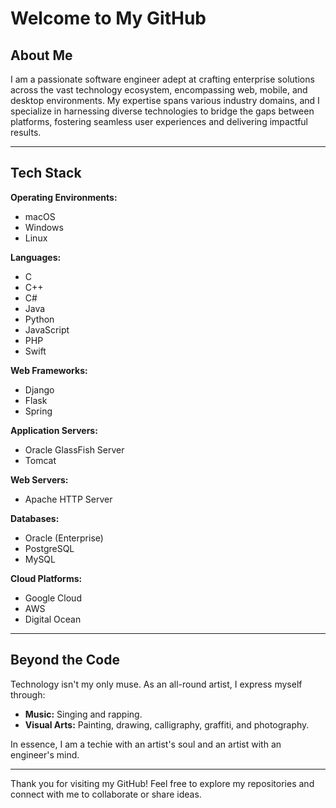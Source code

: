 # Welcome to My GitHub

## About Me
I am a passionate software engineer adept at crafting enterprise solutions across the vast technology ecosystem, encompassing web, mobile, and desktop environments. My expertise spans various industry domains, and I specialize in harnessing diverse technologies to bridge the gaps between platforms, fostering seamless user experiences and delivering impactful results.

---

## Tech Stack

**Operating Environments:**
- macOS
- Windows
- Linux

**Languages:**
- C
- C++
- C#
- Java
- Python
- JavaScript
- PHP
- Swift

**Web Frameworks:**
- Django
- Flask
- Spring

**Application Servers:**
- Oracle GlassFish Server
- Tomcat

**Web Servers:**
- Apache HTTP Server

**Databases:**
- Oracle (Enterprise)
- PostgreSQL
- MySQL

**Cloud Platforms:**
- Google Cloud
- AWS
- Digital Ocean

---

## Beyond the Code

Technology isn't my only muse. As an all-round artist, I express myself through:
- **Music:** Singing and rapping.
- **Visual Arts:** Painting, drawing, calligraphy, graffiti, and photography.

In essence, I am a techie with an artist's soul and an artist with an engineer's mind.

---

Thank you for visiting my GitHub! Feel free to explore my repositories and connect with me to collaborate or share ideas.

